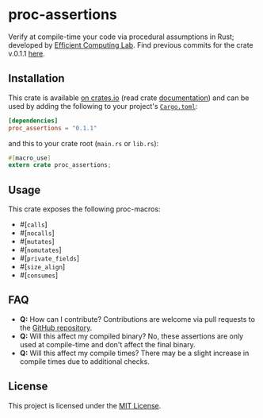 # proc-assertions

Verify at compile-time your code via procedural assumptions in Rust; developed by [Efficient Computing Lab](https://www.yecl.org/). 
Find previous commits for the crate v.0.1.1 [here](https://github.com/Ramla-I/static-assertions/tree/antonmel).

## Installation

This crate is available
[on crates.io](https://crates.io/crates/proc_assertions) (read crate [documentation](https://docs.rs/proc_assertions/0.1.1/proc_assertions/)) and can be used by
adding the following to your project's
[`Cargo.toml`](https://doc.rust-lang.org/cargo/reference/manifest.html):

```toml
[dependencies]
proc_assertions = "0.1.1"
```

and this to your crate root (`main.rs` or `lib.rs`):

```rust
#[macro_use]
extern crate proc_assertions;
```

## Usage

This crate exposes the following proc-macros:
- #[`calls`]
- #[`nocalls`]
- #[`mutates`]
- #[`nomutates`]
- #[`private_fields`]
- #[`size_align`]
- #[`consumes`]

## FAQ

- **Q:** How can I contribute?
Contributions are welcome via pull requests to the [GitHub repository](https://github.com/anton-mel/proc-assertions).
- **Q:** Will this affect my compiled binary?
No, these assertions are only used at compile-time and don't affect the final binary.
- **Q:** Will this affect my compile times?
There may be a slight increase in compile times due to additional checks.

## License

This project is licensed under the [MIT License](https://github.com/anton-mel/proc-assertions/LICENSE-MIT).
